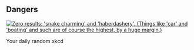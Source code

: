 ## Dangers
[![Zero results: 'snake charming' and 'haberdashery'.  (Things like 'car' and 'boating' and such are of course the highest, by a huge margin.)](https://imgs.xkcd.com/comics/dangers.png)](https://xkcd.com/369/ "Zero results: 'snake charming' and 'haberdashery'.  (Things like 'car' and 'boating' and such are of course the highest, by a huge margin.)")

Your daily random xkcd
